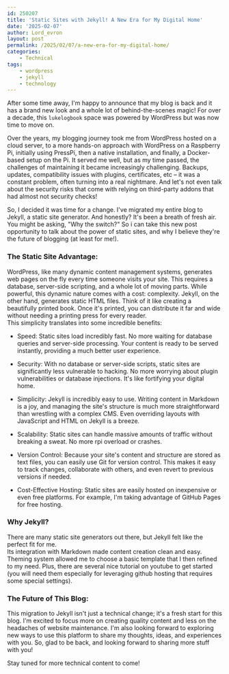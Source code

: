 ```yaml
---
id: 250207
title: 'Static Sites with Jekyll! A New Era for My Digital Home'
date: '2025-02-07'
author: Lord_evron
layout: post
permalink: /2025/02/07/a-new-era-for-my-digital-home/
categories:
    - Technical
tags:
    - wordpress
    - jekyll
    - technology
---
```


After some time away, I'm happy to announce that my blog is back and it has a brand new look and a whole lot of behind-the-scenes magic! 
For over a decade, this `lukelogbook` space was powered by WordPress but was now time to move on. 


Over the years, my blogging journey took me from WordPress 
hosted on a cloud server, to a more hands-on approach with WordPress on a Raspberry Pi, initially using PressPi, then a native installation,
and finally, a Docker-based setup on the Pi. It served me well, but as my time passed, the challenges of maintaining 
it became increasingly challenging.
Backups, updates, compatibility issues with plugins, certificates, etc – it was a constant problem, often turning into a real nightmare. 
And let's not even talk about the security risks that come with relying on third-party addons that had almost not security checks!

So, I decided it was time for a change. I've migrated my entire blog to Jekyll, a static site generator. 
And honestly? It's been a breath of fresh air.
You might be asking, "Why the switch?" So i can take this new post opportunity to talk about the power of static sites, 
and why I believe they're the future of blogging (at least for me!).


### The Static Site Advantage:
WordPress, like many dynamic content management systems, generates web pages on the fly every time someone visits your site. 
This requires a database, server-side scripting, and a whole lot of moving parts.  While powerful, this dynamic nature comes with a cost: complexity.
Jekyll, on the other hand, generates static HTML files.  Think of it like creating a beautifully printed book. 
Once it's printed, you can distribute it far and wide without needing a printing press for every reader.  
This simplicity translates into some incredible benefits:
 
- Speed: Static sites load incredibly fast. No more waiting for database queries and server-side processing. 
Your content is ready to be served instantly, providing a much better user experience.


- Security: With no database or server-side scripts, static sites are significantly less vulnerable to hacking. 
No more worrying about plugin vulnerabilities or database injections. It's like fortifying your digital home.


- Simplicity: Jekyll is incredibly easy to use. Writing content in Markdown is a joy, and managing the site's structure 
is much more straightforward than wrestling with a complex CMS. Even overriding layouts with JavaScript and HTML on Jekyll is a breeze.
 

- Scalability: Static sites can handle massive amounts of traffic without breaking a sweat. No more rpi overload or crashes.


- Version Control: Because your site's content and structure are stored as text files, you can easily use Git for version control. 
This makes it easy to track changes, collaborate with others, and even revert to previous versions if needed.


- Cost-Effective Hosting: Static sites are easily hosted on inexpensive or even free platforms. For example, I'm taking advantage of GitHub Pages for free hosting.

### Why Jekyll?

There are many static site generators out there, but Jekyll felt like the perfect fit for me.  
Its integration with Markdown made content creation clean and easy. Theming system allowed me to choose a basic template that I then refined to my need. 
Plus, there are several nice tutorial on youtube to get started (you will need them especially for leveraging github hosting that requires some special settings).

### The Future of This Blog:

This migration to Jekyll isn't just a technical change; it's a fresh start for this blog. 
I'm excited to focus more on creating quality content and less on the headaches of website maintenance. 
I'm also looking forward to exploring new ways to use this platform to share my thoughts, ideas, and experiences with you.
So, glad to be back, and looking forward to sharing more stuff with you!

Stay tuned for more technical content to come!


